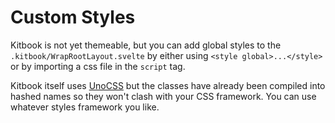 # Custom Styles

Kitbook is not yet themeable, but you can add global styles to the `.kitbook/WrapRootLayout.svelte` by either using `<style global>...</style>` or by importing a css file in the `script` tag.

Kitbook itself uses [UnoCSS](https://github.com/unocss/unocss) but the classes have already been compiled into hashed names so they won't clash with your CSS framework. You can use whatever styles framework you like.

